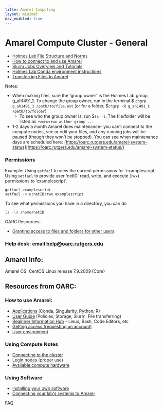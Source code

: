 ```yaml
---
title: Amarel Computing
layout: minimal
nav_enabled: true 
---
```


# Amarel Compute Cluster - General
- [Holmes Lab File Structure and Norms](https://holmeslab.github.io/holmeslab/docs/Policies/filesystem-amarel/) 
- [How to connect to and use Amarel](https://holmeslab.github.io/holmeslab/docs/Amarel/connect-amarel/) 
- [Slurm Jobs Overview and Tutorials](https://holmeslab.github.io/holmeslab/docs/Amarel/slurm-jobs-tutorial/) 
- [Holmes Lab Conda environment instructions](https://holmeslab.github.io/holmeslab/docs/Amarel/holmes-conda/) 
- [Transferring Files to Amarel](https://holmeslab.github.io/holmeslab/docs/Amarel/sending-files/) 


Notes:
- When making files, sure the 'group owner' is the Holmes Lab group, g_ah1491_1. To change the group owner, run in the terminal $ `chgrp g_ah1491_1 /path/to/file.ext` (or for a folder, $`chgrp -R g_ah1491_1 /path/to/folder`)
    - To see who the group owner is, run $`ls -l`. The file/folder will be listed as `rwxrwxrwx author group ...` 
- 1-2 days a month Amarel does maintenance- you can’t connect to the compute nodes, see or edit your files, and any running jobs will be paused (though they won’t be stopped). You can see when maintenance days are scheduled here: [https://oarc.rutgers.edu/amarel-system-status](https://oarc.rutgers.edu/amarel-system-status/)


### Permissions
Example: Using `getfacl` to view the current permissions for ‘examplescript’. 
Using `setfacl` to provide user ‘netID’ read, write, and execute (`rwx`) permissions to ‘examplescript’.

```bash
getfacl examplescript
setfacl -m u:netID:rwx examplescript
```

To see what permissions you have in a directory, you can do
```bash
ls -ld /home/netID
```
OARC Resources:
- [Granting access to files and folders for other users](https://sites.google.com/view/cluster-user-guide#h.wz5eolaevxv9)

### Help desk: email [help@oarc.rutgers.edu](mailto:help@oarc.rutgers.edu)

## Amarel Info:
Amarel OS: CentOS Linux release 7.9.2009 (Core) 


## Resources from OARC:
### How to use Amarel:
- [Applications](https://sites.google.com/view/cluster-user-guide#h.hokil5r3nnq4) (Conda, Singularity, Python, R)
- [User Guide](https://sites.google.com/view/cluster-user-guide/) (Policies, Storage, Slurm, File transferring)
- [Beginner Information Hub](https://resources.cs.rutgers.edu/docs/new-users/beginners-info/) - Linux, Bash, Code Editors, etc
- [Getting access (requesting an account)](https://sites.google.com/view/cluster-user-guide#h.17klxqb62i99)
- [User environment](https://sites.google.com/view/cluster-user-guide#h.17qhrejyd98m)

### Using Compute Notes
- [Connecting to the cluster](https://sites.google.com/view/cluster-user-guide#h.6bb8ylmm9bzz)
- [Login nodes (proper use)](https://sites.google.com/view/cluster-user-guide#h.6ruev1yb6cb)
- [Available compute hardware](https://sites.google.com/view/cluster-user-guide#h.kyrykrouyxxz)


### Using Software
- [Installing your own software](https://sites.google.com/view/cluster-user-guide#h.3wg2loo92bhn)
- [Connecting your lab's systems to Amarel](https://sites.google.com/view/cluster-user-guide#h.sc8js9m67xet)


[FAQ](https://sites.google.com/view/cluster-user-guide#h.7wm69kjuc9z5)
